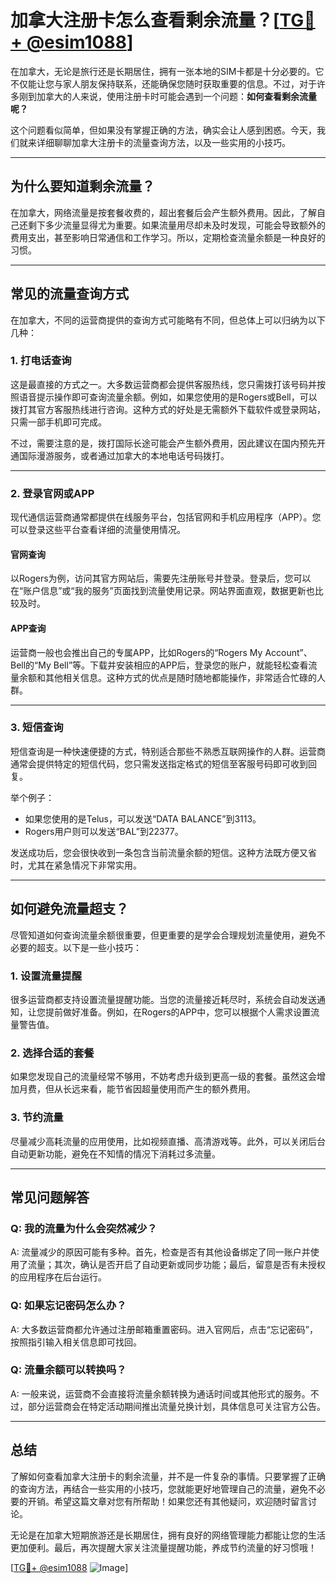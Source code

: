 # 加拿大注册卡怎么查看剩余流量？[[TG💪+ @esim1088](https://t.me/s/esim1088)]

在加拿大，无论是旅行还是长期居住，拥有一张本地的SIM卡都是十分必要的。它不仅能让您与家人朋友保持联系，还能确保您随时获取重要的信息。不过，对于许多刚到加拿大的人来说，使用注册卡时可能会遇到一个问题：**如何查看剩余流量呢？**  

这个问题看似简单，但如果没有掌握正确的方法，确实会让人感到困惑。今天，我们就来详细聊聊加拿大注册卡的流量查询方法，以及一些实用的小技巧。

---

## **为什么要知道剩余流量？**

在加拿大，网络流量是按套餐收费的，超出套餐后会产生额外费用。因此，了解自己还剩下多少流量显得尤为重要。如果流量用尽却未及时发现，可能会导致额外的费用支出，甚至影响日常通信和工作学习。所以，定期检查流量余额是一种良好的习惯。

---

## **常见的流量查询方式**

在加拿大，不同的运营商提供的查询方式可能略有不同，但总体上可以归纳为以下几种：

### **1. 打电话查询**
这是最直接的方式之一。大多数运营商都会提供客服热线，您只需拨打该号码并按照语音提示操作即可查询流量余额。例如，如果您使用的是Rogers或Bell，可以拨打其官方客服热线进行咨询。这种方式的好处是无需额外下载软件或登录网站，只需一部手机即可完成。

不过，需要注意的是，拨打国际长途可能会产生额外费用，因此建议在国内预先开通国际漫游服务，或者通过加拿大的本地电话号码拨打。

---

### **2. 登录官网或APP**
现代通信运营商通常都提供在线服务平台，包括官网和手机应用程序（APP）。您可以登录这些平台查看详细的流量使用情况。

#### **官网查询**
以Rogers为例，访问其官方网站后，需要先注册账号并登录。登录后，您可以在“账户信息”或“我的服务”页面找到流量使用记录。网站界面直观，数据更新也比较及时。

#### **APP查询**
运营商一般也会推出自己的专属APP，比如Rogers的“Rogers My Account”、Bell的“My Bell”等。下载并安装相应的APP后，登录您的账户，就能轻松查看流量余额和其他相关信息。这种方式的优点是随时随地都能操作，非常适合忙碌的人群。

---

### **3. 短信查询**
短信查询是一种快速便捷的方式，特别适合那些不熟悉互联网操作的人群。运营商通常会提供特定的短信代码，您只需发送指定格式的短信至客服号码即可收到回复。

举个例子：
- 如果您使用的是Telus，可以发送“DATA BALANCE”到3113。
- Rogers用户则可以发送“BAL”到22377。

发送成功后，您会很快收到一条包含当前流量余额的短信。这种方法既方便又省时，尤其在紧急情况下非常实用。

---

## **如何避免流量超支？**

尽管知道如何查询流量余额很重要，但更重要的是学会合理规划流量使用，避免不必要的超支。以下是一些小技巧：

### **1. 设置流量提醒**
很多运营商都支持设置流量提醒功能。当您的流量接近耗尽时，系统会自动发送通知，让您提前做好准备。例如，在Rogers的APP中，您可以根据个人需求设置流量警告值。

### **2. 选择合适的套餐**
如果您发现自己的流量经常不够用，不妨考虑升级到更高一级的套餐。虽然这会增加月费，但从长远来看，能节省因超量使用而产生的额外费用。

### **3. 节约流量**
尽量减少高耗流量的应用使用，比如视频直播、高清游戏等。此外，可以关闭后台自动更新功能，避免在不知情的情况下消耗过多流量。

---

## **常见问题解答**

### **Q: 我的流量为什么会突然减少？**
A: 流量减少的原因可能有多种。首先，检查是否有其他设备绑定了同一账户并使用了流量；其次，确认是否开启了自动更新或同步功能；最后，留意是否有未授权的应用程序在后台运行。

### **Q: 如果忘记密码怎么办？**
A: 大多数运营商都允许通过注册邮箱重置密码。进入官网后，点击“忘记密码”，按照指引输入相关信息即可找回。

### **Q: 流量余额可以转换吗？**
A: 一般来说，运营商不会直接将流量余额转换为通话时间或其他形式的服务。不过，部分运营商会在特定活动期间推出流量兑换计划，具体信息可关注官方公告。

---

## **总结**

了解如何查看加拿大注册卡的剩余流量，并不是一件复杂的事情。只要掌握了正确的查询方法，再结合一些实用的小技巧，您就能更好地管理自己的流量，避免不必要的开销。希望这篇文章对您有所帮助！如果您还有其他疑问，欢迎随时留言讨论。

无论是在加拿大短期旅游还是长期居住，拥有良好的网络管理能力都能让您的生活更加便利。最后，再次提醒大家关注流量提醒功能，养成节约流量的好习惯哦！

[[TG💪+ @esim1088](https://t.me/s/esim1088) ![Image](https://i.postimg.cc/4NQfJmqS/Snipaste-2025-05-13-00-14-12.png)]